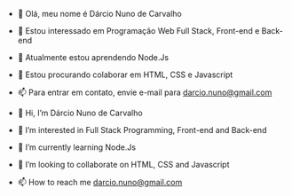 - 👋 Olá, meu nome é Dárcio Nuno de Carvalho
- 👀 Estou interessado em Programação Web Full Stack, Front-end e Back-end
- 🌱 Atualmente estou aprendendo Node.Js
- 💞️ Estou procurando colaborar em HTML, CSS e Javascript
- 📫 Para entrar em contato, envie e-mail para darcio.nuno@gmail.com


- 👋 Hi, I’m Dárcio Nuno de Carvalho
- 👀 I’m interested in Full Stack Programming, Front-end and Back-end
- 🌱 I’m currently learning Node.Js
- 💞️ I’m looking to collaborate on HTML, CSS and Javascript
- 📫 How to reach me darcio.nuno@gmail.com



<!---
DarcioCarvalho/DarcioCarvalho is a ✨ special ✨ repository because its `README.md` (this file) appears on your GitHub profile.
You can click the Preview link to take a look at your changes.
--->
